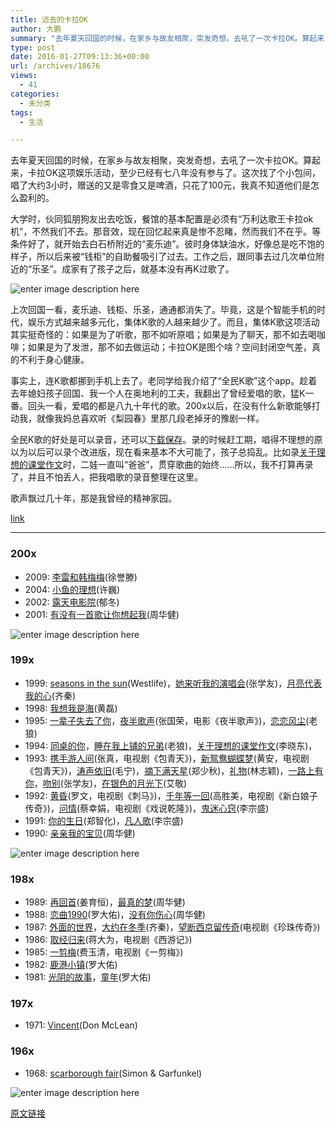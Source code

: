 ```yaml
---
title: 远去的卡拉OK
author: 大鹏
summary: "去年夏天回国的时候，在家乡与故友相聚，突发奇想，去吼了一次卡拉OK。算起来，卡拉OK这项娱乐活动，至少已经有七八年没有参与了。这次找了个小包间，唱了大约3小时，赠送的又是零食又是啤酒，只花了100元，我真不知道他们是怎么盈利的。"
type: post
date: 2016-01-27T09:13:36+00:00
url: /archives/18676
views:
  - 41
categories:
  - 未分类
tags:
  - 生活

---
```

去年夏天回国的时候，在家乡与故友相聚，突发奇想，去吼了一次卡拉OK。算起来，卡拉OK这项娱乐活动，至少已经有七八年没有参与了。这次找了个小包间，唱了大约3小时，赠送的又是零食又是啤酒，只花了100元，我真不知道他们是怎么盈利的。

大学时，伙同狐朋狗友出去吃饭，餐馆的基本配置是必须有“万利达歌王卡拉ok机”，不然我们不去。那音效，现在回忆起来真是惨不忍睹，然而我们不在乎。等条件好了，就开始去白石桥附近的“麦乐迪”。彼时身体缺油水，好像总是吃不饱的样子，所以后来被“钱柜”的自助餐吸引了过去。工作之后，跟同事去过几次单位附近的“乐圣”。成家有了孩子之后，就基本没有再K过歌了。

![enter image description here][1]

上次回国一看，麦乐迪、钱柜、乐圣，通通都消失了。毕竟，这是个智能手机的时代，娱乐方式越来越多元化，集体K歌的人越来越少了。而且，集体K歌这项活动其实挺奇怪的：如果是为了听歌，那不如听原唱；如果是为了聊天，那不如去喝咖啡；如果是为了发泄，那不如去做运动；卡拉OK是图个啥？空间封闭空气差，真的不利于身心健康。

事实上，连K歌都挪到手机上去了。老同学给我介绍了“全民K歌”这个app。趁着去年媳妇孩子回国、我一个人在奥地利的工夫，我翻出了曾经爱唱的歌，猛K一番。回头一看，爱唱的都是八九十年代的歌。200x以后，在没有什么新歌能够打动我，就像我妈总喜欢听《梨园春》里那几段老掉牙的豫剧一样。

全民K歌的好处是可以录音，还可以[下载保存][2]。录的时候赶工期，唱得不理想的原以为以后可以录个改进版，现在看来基本不大可能了，孩子总捣乱。比如录[关于理想的课堂作文][3]时，二娃一直叫“爸爸”，贯穿歌曲的始终……所以，我不打算再录了，并且不怕丢人，把我唱歌的录音整理在这里。

歌声飘过几十年，那是我曾经的精神家园。



[link][4]

* * *

### 200x

  * 2009: [李雷和韩梅梅][5](徐誉滕)
  * 2004: [小鱼的理想][6](许巍)
  * 2002: [露天电影院][7](郁冬)
  * 2001: [有没有一首歌让你想起我][8](周华健)

![enter image description here][9]

### 199x

  * 1999: [seasons in the sun][10](Westlife)，[她来听我的演唱会][11](张学友)，[月亮代表我的心][12](齐秦)
  * 1998: [我想我是海][13](黄磊)
  * 1995: [一辈子失去了你][14]，[夜半歌声][15](张国荣，电影《夜半歌声》)，[恋恋风尘][16](老狼)
  * 1994: [同桌的你][17]，[睡在我上铺的兄弟][18](老狼)，[关于理想的课堂作文][3](李晓东)，
  * 1993: [携手游人间][19](张真，电视剧《包青天》)，[新鸳鸯蝴蝶梦][20](黄安，电视剧《包青天》)，[涛声依旧][21](毛宁)，[摘下满天星][22](郑少秋)，[礼物][23](林志颖)，[一路上有你][24]，[吻别][25](张学友)，[在银色的月光下][26](艾敬)
  * 1992: [黄昏][27](罗文，电视剧《刺马》)，[千年等一回][28](高胜美，电视剧《新白娘子传奇》)，[问情][29](蔡幸娟，电视剧《戏说乾隆》)，[鬼迷心窍][30](李宗盛)
  * 1991: [你的生日][31](郑智化)，[凡人歌][32](李宗盛)
  * 1990: [亲亲我的宝贝][33](周华健)

![enter image description here][34]

### 198x

  * 1989: [再回首][35](姜育恒)，[最真的梦][36](周华健)
  * 1988: [恋曲1990][37](罗大佑)，[没有你伤心][38](周华健)
  * 1987: [外面的世界][39]，[大约在冬季][40](齐秦)，[望断西京留传奇][41](电视剧《珍珠传奇》)
  * 1986: [取经归来][42](蒋大为，电视剧《西游记》)
  * 1985: [一剪梅][43](费玉清，电视剧《一剪梅》)
  * 1982: [鹿港小镇][44](罗大佑)
  * 1981: [光阴的故事][45]，[童年][46](罗大佑)

### 197x

  * 1971: [Vincent][47](Don McLean)

### 196x

  * 1968: [scarborough fair][48](Simon & Garfunkel)

![enter image description here][49]

 [1]: http://www.wozaisz.com/shenzhen/uploads/allimg/c121111/13526420522F-12961.jpg
 [2]: http://qmkg.tianhai.info/
 [3]: http://kg.qq.com/share.html?s=MoxsKAG4cSau
 [4]: http://www.ximalaya.com/swf/album/red.swf?id=3627747
 [5]: http://kg.qq.com/share.html?s=lU57n4tcfkbl
 [6]: http://kg.qq.com/share.html?s=VyHojSgYzUri
 [7]: http://kg.qq.com/share.html?s=3VlnE34VKI0G
 [8]: http://kg.qq.com/share.html?s=7pv4GYRHgLjZ
 [9]: https://upload.wikimedia.org/wikipedia/zh/3/3c/Justice_Pao_OP.jpg
 [10]: http://kg.qq.com/share.html?s=JCdf6ZMna9ob
 [11]: http://kg.qq.com/share.html?s=aX3EY7nyXA3x
 [12]: http://kg.qq.com/share.html?s=3AZCDfjNIIS3
 [13]: http://kg.qq.com/share.html?s=77kQu93Ee4hK
 [14]: http://kg.qq.com/share.html?s=47FZLfR5Byiw
 [15]: http://kg.qq.com/share.html?s=hhrSLJXhn6Qg
 [16]: http://kg.qq.com/share.html?s=SqT5TX8ULX9X
 [17]: http://kg.qq.com/share.html?s=LLaO9xqCnoZ0
 [18]: http://kg.qq.com/share.html?s=K6gswKaRGuyl
 [19]: http://kg.qq.com/share.html?s=u2UdEsy4eHqI
 [20]: http://kg.qq.com/share.html?s=DZDef8gfcLs4
 [21]: http://kg.qq.com/share.html?s=9ByudvjKTFhO
 [22]: http://kg.qq.com/share.html?s=qaQacyYmh5y3
 [23]: http://kg.qq.com/share.html?s=tYHBcyeH9G1S
 [24]: http://kg.qq.com/share.html?s=wBYXPMHrsJya
 [25]: http://kg.qq.com/share.html?s=8Y914iLppWXa
 [26]: http://kg.qq.com/share.html?s=ir2Ym3sxuAhe
 [27]: http://kg.qq.com/share.html?s=RYTVFJ0Oc2wL
 [28]: http://kg.qq.com/share.html?s=ZoOeHVPVJYK0
 [29]: http://kg.qq.com/share.html?s=pG3qriEs7VfU
 [30]: http://kg.qq.com/share.html?s=CsbmEMmAEkYx
 [31]: http://kg.qq.com/share.html?s=y8h4s9TGZKAN
 [32]: http://kg.qq.com/share.html?s=OwHJKsW2YRzb
 [33]: http://kg.qq.com/share.html?s=3eehXqC3A1nT
 [34]: http://news.xinhuanet.com/life/2010-07/12/12322886_11n.jpg
 [35]: http://kg.qq.com/share.html?s=nwjfcTUsK9Ze
 [36]: http://kg.qq.com/share.html?s=8DpUtvxUsen6
 [37]: http://kg.qq.com/share.html?s=Yvjs8psfMta8
 [38]: http://kg.qq.com/share.html?s=goOUnjjZpUXD
 [39]: http://kg.qq.com/share.html?s=P59mwvkPImip
 [40]: http://kg.qq.com/share.html?s=ZbNqPQSXG4An
 [41]: http://kg.qq.com/share.html?s=dK1DQ1rOE1zz
 [42]: http://kg.qq.com/share.html?s=vTnmdIHs6rnw
 [43]: http://kg.qq.com/share.html?s=E1GFwN0gu2I4
 [44]: http://kg.qq.com/share.html?s=2ToLfJ7f633m
 [45]: http://kg.qq.com/share.html?s=PkjVXkTdyuB8
 [46]: http://kg.qq.com/share.html?s=dDjEi3YA6REK
 [47]: http://kg.qq.com/share.html?s=vRlFxK8jI8RX
 [48]: http://kg.qq.com/share.html?s=clotu8rUQDsn
 [49]: http://hd.wallpaperswide.com/thumbs/the_starry_night-t2.jpg

[原文链接](http://dapengde.com/archives/18676)

